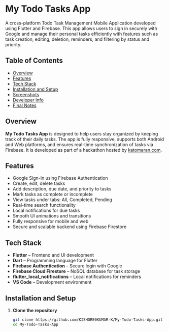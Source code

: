 # My Todo Tasks App

A cross-platform Todo Task Management Mobile Application developed using Flutter and Firebase. This app allows users to sign in securely with Google and manage their personal tasks efficiently with features such as task creation, editing, deletion, reminders, and filtering by status and priority.

## Table of Contents

- [Overview](#overview)
- [Features](#features)
- [Tech Stack](#tech-stack)
- [Installation and Setup](#installation-and-setup)
- [Screenshots](#screenshots)
- [Developer Info](#developer-info)
- [Final Notes](#final-notes)

## Overview

**My Todo Tasks App** is designed to help users stay organized by keeping track of their daily tasks. The app is fully responsive, supports both Android and Web platforms, and ensures real-time synchronization of tasks via Firebase. It is developed as part of a hackathon hosted by [katomaran.com](https://www.katomaran.com).

## Features

- Google Sign-In using Firebase Authentication
- Create, edit, delete tasks
- Add description, due date, and priority to tasks
- Mark tasks as complete or incomplete
- View tasks under tabs: All, Completed, Pending
- Real-time search functionality
- Local notifications for due tasks
- Smooth UI animations and transitions
- Fully responsive for mobile and web
- Secure and scalable backend using Firebase Firestore

## Tech Stack

- **Flutter** – Frontend and UI development
- **Dart** – Programming language for Flutter
- **Firebase Authentication** – Secure login with Google
- **Firebase Cloud Firestore** – NoSQL database for task storage
- **flutter_local_notifications** – Local notifications for reminders
- **VS Code** – Development environment

## Installation and Setup

1. **Clone the repository**

   ```bash
   git clone https://github.com/KISHORE0KUMAR-K/My-Todo-Tasks-App.git
   cd My-Todo-Tasks-App
